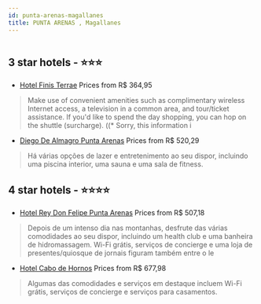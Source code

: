 ```yaml
---
id: punta-arenas-magallanes
title: PUNTA ARENAS , Magallanes
---
```


<center><img src="https://novo-hu.s3.amazonaws.com/reservas/ota/prod/hotel/477037/hotel-finis-terrae-001_20181113112745.jpg" alt="" /></center>


##  3 star hotels - ⭐️⭐️⭐️

-    [Hotel Finis Terrae](https://us.hurb.com/hotels/punta-arenas/hotel-finis-terrae-HT-14TK?cmp=18055) Prices from R$ 364,95
   > Make use of convenient amenities such as complimentary wireless Internet access, a television in a common area, and tour/ticket assistance. If you'd like to spend the day shopping, you can hop on the shuttle (surcharge). ((* Sorry, this information i
-    [Diego De Almagro Punta Arenas](https://us.hurb.com/hotels/punta-arenas/diego-de-almagro-punta-arenas-HT-NCYB?cmp=18055) Prices from R$ 520,29
   > Há várias opções de lazer e entretenimento ao seu dispor, incluindo uma piscina interior, uma sauna e uma sala de fitness.

##  4 star hotels - ⭐️⭐️⭐️⭐️

-    [Hotel Rey Don Felipe Punta Arenas](https://us.hurb.com/hotels/punta-arenas/hotel-rey-don-felipe-punta-arenas-HT-RDNN?cmp=18055) Prices from R$ 507,18
   > Depois de um intenso dia nas montanhas, desfrute das várias comodidades ao seu dispor, incluindo um health club e uma banheira de hidromassagem. Wi-Fi grátis, serviços de concierge e uma loja de presentes/quiosque de jornais figuram também entre o le
-    [Hotel Cabo de Hornos](https://us.hurb.com/hotels/punta-arenas/hotel-cabo-de-hornos-HT-0ZA8?cmp=18055) Prices from R$ 677,98
   > Algumas das comodidades e serviços em destaque incluem Wi-Fi grátis, serviços de concierge e serviços para casamentos.
